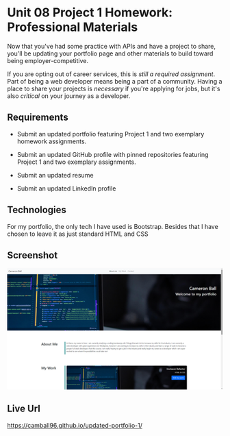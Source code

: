 # Unit 08 Project 1 Homework: Professional Materials

Now that you've had some practice with APIs and have a project to share, you'll be updating your portfolio page and other materials to build toward being employer-competitive.

If you are opting out of career services, this is _still a required assignment_. Part of being a web developer means being a part of a community. Having a place to share your projects is _necessary_ if you're applying for jobs, but it's also _critical_ on your journey as a developer.

## Requirements

* Submit an updated portfolio featuring Project 1 and two exemplary homework assignments.

* Submit an updated GitHub profile with pinned repositories featuring Project 1 and two exemplary assignments.

* Submit an updated resume

* Submit an updated LinkedIn profile

## Technologies
For my portfolio, the only tech I have used is Bootstrap. Besides that I have chosen to leave it as just standard HTML and CSS

## Screenshot
![Optional Text](./assets/img/screenshot.png)

## Live Url
https://camball96.github.io/updated-portfolio-1/
